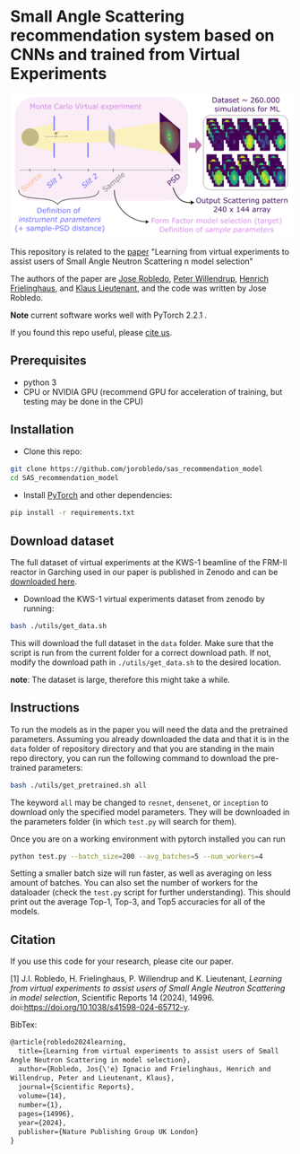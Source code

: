# Small Angle Scattering recommendation system based on CNNs and trained from Virtual Experiments

![](figures/main_fig.png)

This repository is related to the [paper](https://www.nature.com/articles/s41598-024-65712-y) "Learning from virtual experiments to assist users of Small Angle Neutron Scattering n model selection"

The authors of the paper are [Jose Robledo](https://github.com/jorobledo), [Peter Willendrup](https://orbit.dtu.dk/en/persons/peter-kj%C3%A6r-willendrup), [Henrich Frielinghaus](https://www.fz-juelich.de/profile/frielinghaus_h), and [Klaus Lieutenant](https://www.fz-juelich.de/profile/lieutenant_k), and the code was written by Jose Robledo.

**Note** current software works well with PyTorch 2.2.1 .

If you found this repo useful, please [cite us](#citation). 


## Prerequisites
- python 3
- CPU or NVIDIA GPU (recommend GPU for acceleration of training, but testing may be done in the CPU)

## Installation
- Clone this repo:
```bash
git clone https://github.com/jorobledo/sas_recommendation_model
cd SAS_recommendation_model
```
- Install [PyTorch](http://pytorch.org) and other dependencies:
```bash
pip install -r requirements.txt
```

## Download dataset
The full dataset of virtual experiments at the KWS-1 beamline of the FRM-II reactor in Garching used in our paper is published in Zenodo and can be [downloaded here](https://zenodo.org/records/10119316).

- Download the KWS-1 virtual experiments dataset from zenodo by running:
```bash
bash ./utils/get_data.sh
```
This will download the full dataset in the `data` folder. Make sure that the script is run from the current folder for a correct download path. If not, modify the download path in `./utils/get_data.sh` to the desired location. 

**note**: The dataset is large, therefore this might take a while.

## Instructions

To run the models as in the paper you will need the data and the pretrained parameters. Assuming you already downloaded the data and that it is in the `data` folder of repository directory and that you are standing in the main repo directory, you can run the following command to download the pre-trained parameters:
```bash
bash ./utils/get_pretrained.sh all
```
The keyword `all` may be changed to `resnet`, `densenet`, or `inception` to download only the specified model parameters. They will be downloaded in the parameters folder (in which `test.py` will search for them).

Once you are on a working environment with pytorch installed you can run
```bash
python test.py --batch_size=200 --avg_batches=5 --num_workers=4
```
Setting a smaller batch size will run faster, as well as averaging on less amount of batches. You can also set the number of workers for the dataloader (check the `test.py` script for further understanding). This should print out the average Top-1, Top-3, and Top5 accuracies for all of the models.

## Citation
If you use this code for your research, please cite our paper.

[1] J.I. Robledo, H. Frielinghaus, P. Willendrup and K. Lieutenant, *Learning from virtual experiments to assist users of Small Angle Neutron Scattering in model selection*, Scientific Reports 14 (2024), 14996. doi:https://doi.org/10.1038/s41598-024-65712-y.

BibTex:
```
@article{robledo2024learning,
  title={Learning from virtual experiments to assist users of Small Angle Neutron Scattering in model selection},
  author={Robledo, Jos{\'e} Ignacio and Frielinghaus, Henrich and Willendrup, Peter and Lieutenant, Klaus},
  journal={Scientific Reports},
  volume={14},
  number={1},
  pages={14996},
  year={2024},
  publisher={Nature Publishing Group UK London}
}
```
